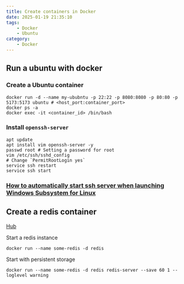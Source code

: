 ```yaml
---
title: Create containers in Docker
date: 2025-01-19 21:35:10
tags:
    - Docker
    - Ubuntu
category:
    - Docker
---
```


## Run a ubuntu with docker

### Create a Ubuntu container

```shell
docker run -d --name my-ububntu -p 22:22 -p 8080:8080 -p 80:80 -p 5173:5173 ubuntu # <host_port:container_port>
docker ps -a
docker exec -it <container_id> /bin/bash
```

### Install `openssh-server`

```shell
apt update
apt install vim openssh-server -y
passwd root # Setting a password for root
vim /etc/ssh/sshd_config
# Change `PermitRootLogin yes`
service ssh restart
service ssh start
```

### [How to automatically start ssh server when launching Windows Subsystem for Linux](https://gist.github.com/dentechy/de2be62b55cfd234681921d5a8b6be11)


## Create a redis container

[Hub](https://hub.docker.com/_/redis) 

Start a redis instance

```
docker run --name some-redis -d redis
```

Start with persistent storage

```
docker run --name some-redis -d redis redis-server --save 60 1 --loglevel warning
```
